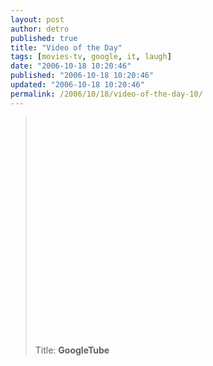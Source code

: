 ```yaml
---
layout: post
author: detro
published: true
title: "Video of the Day"
tags: [movies-tv, google, it, laugh]
date: "2006-10-18 10:20:46"
published: "2006-10-18 10:20:46"
updated: "2006-10-18 10:20:46"
permalink: /2006/10/18/video-of-the-day-10/
---
```


<blockquote><object width="425" height="350"><param name="movie" value="http://www.youtube.com/v/UItu93WspwY"></param><param name="wmode" value="transparent"></param><embed src="http://www.youtube.com/v/UItu93WspwY" type="application/x-shockwave-flash" wmode="transparent" width="425" height="350"></embed></object>

Title: <strong>GoogleTube</strong>
</blockquote>


